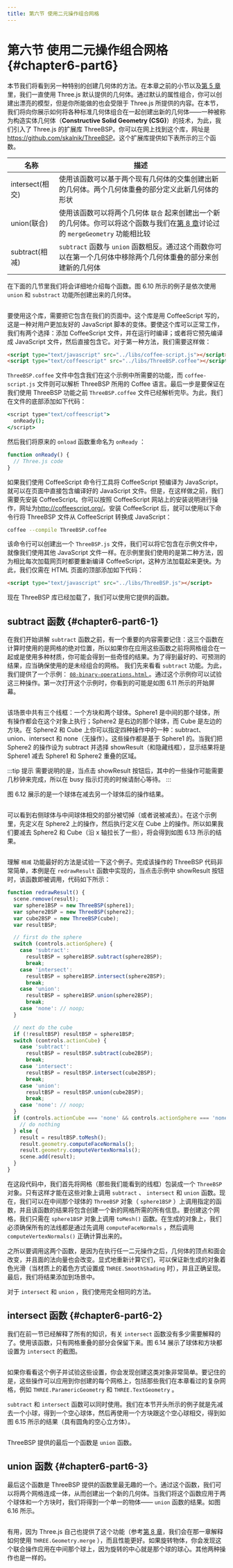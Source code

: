 ```yaml
---
title: 第六节 使用二元操作组合网格
---
```

# 第六节 使用二元操作组合网格 {#chapter6-part6}

本节我们将看到另一种特别的创建几何体的方法。在本章之前的小节以及[第 5 章](/docs/chapter8/)里，我们一直使用 Three.js 默认提供的几何体。通过默认的属性组合，你可以创建出漂亮的模型，但是你所能做的也会受限于 Three.js 所提供的内容。在本节，我们将向你展示如何将各种标准几何体组合在一起创建出新的几何体——一种被称为构造实体几何体（**Constructive Solid Geometry (CSG)**）的技术，为此，我们引入了 Three.js 的扩展库 ThreeBSP。你可以在网上找到这个库，网址是<https://github.com/skalnik/ThreeBSP>。这个扩展库提供如下表所示的三个函数。

| 名称 | 描述 |
| --- | --- |
| intersect(相交) | 使用该函数可以基于两个现有几何体的交集创建出新的几何体。两个几何体重叠的部分定义此新几何体的形状 |
| union(联合) | 使用该函数可以将两个几何体 `联合` 起来创建出一个新的几何体。你可以将这个函数与我们在[第 8 章](/docs/chapter8/)讨论过的 `mergeGeometry` 功能相比较 |
| subtract(相减) | `subtract` 函数与 `union` 函数相反。通过这个雨数你可以在第一个几何体中移除两个几何体重叠的部分来创建新的几何体 |

在下面的几节里我们将会详细地介绍每个函数。图 6.10 所示的例子是依次使用 `union` 和 `substract` 功能所创建出来的几何体。

<Image :index="10" />

要使用这个库，需要把它包含在我们的页面中。这个库是用 CoffeeScript 写的，这是一种对用户更加友好的 JavaScript 脚本的变体。要使这个库可以正常工作，我们有两个选择：添加 CoffeeScript 文件，并在运行时编译；或者将它预先编译成 JavaScript 文件，然后直接包含它。对于第一种方法，我们需要这样做：

```html
<script type="text/javascript" src="../libs/coffee-script.js"></script>
<script type="text/coffeescript" src="../libs/ThreeBSP.coffee"></script>
```

`ThreeBSP.coffee` 文件中包含我们在这个示例中所需要的功能，而 `coffee-script.js` 文件则可以解析 ThreeBSP 所用的 Coffee 语言。最后一步是要保证在我们使用 ThreeBSP 功能之前 `ThreeBSP.coffee` 文件已经解析完毕。为此，我们在文件的底部添加如下代码：

```coffee
<script type="text/coffeescript">
  onReady();
</script>
```

然后我们将原来的 `onload` 函数重命名为 `onReady` ：

```js
function onReady() {
  // Three.js code
}
```

如果我们使用 CoffeeScript 命令行工具将 CoffeeScript 预编译为 JavaScript，就可以在页面中直接包含编译好的 JavaScript 文件。但是，在这样做之前，我们需要先安装 CoffeeScript。你可以按照 CoffeeScript 网站上的安装说明进行操作，网址为<http://coffeescript.org/>。安装 CoffeeScript 后，就可以使用以下命令行将 ThreeBSP 文件从 CoffeeScript 转换成 JavaScript：

```bash
coffee --compile ThreeBSP.coffee
```

该命令行可以创建出一个 `ThreeBSP.js` 文件，我们可以将它包含在示例文件中，就像我们使用其他 JavaScript 文件一样。在示例里我们使用的是第二种方法，因为相比每次加载网页时都要重新编译 CoffeeScript，这种方法加载起来更快。为此，我们仅需在 HTML 页面的顶部添加如下代码：

```html
<script type="text/javascript" src="../libs/ThreeBSP.js"></script>
```

现在 ThreeBSP 库已经加载了，我们可以使用它提供的函数。

## subtract 函数 {#chapter6-part6-1}

在我们开始讲解 `subtract` 函数之前，有一个重要的内容需要记住：这三个函数在计算时使用的是网格的绝对位置，所以如果你在应用这些函数之前将网格组合在一起或是使用多种材质，你可能会得到一些奇怪的结果。为了得到最好的、可预测的结果，应当确保使用的是未经组合的网格。
我们先来看看 `subtract` 功能。为此，我们提供了一个示例： [ `08-binary-operations.html` ](/example/chapter6/08-binary-operations) 。通过这个示例你可以试验这三种操作。第一次打开这个示例时，你看到的可能是如图 6.11 所示的开始屏幕。

<Image :index="11" />

该场景中共有三个线框：一个方块和两个球体。Sphere1 是中间的那个球体，所有操作都会在这个对象上执行；Sphere2 是右边的那个球体，而 Cube 是左边的方块。在 Sphere2 和 Cube 上你可以指定四种操作中的一种：subtract、union、intersect 和 none（无操作）。这些操作都是基于 Sphere1 的。当我们把 Sphere2 的操作设为 subtract 并选择 showResult（和隐藏线框），显示结果将是 Sphere1 减去 Sphere1 和 Sphere2 重叠的区域。

:::tip 提示
需要说明的是，当点击 showResult 按钮后，其中的一些操作可能需要几秒钟来完成，所以在 busy 指示灯亮的时候请耐心等待。
:::

图 6.12 展示的是一个球体在减去另一个球体后的操作结果。

<Image :index="12" />

可以看到右侧球体与中间球体相交的部分被切掉（或者说被减去）。在这个示例里，先定义在 Sphere2 上的操作，然后执行定义在 Cube 上的操作。所以如果我们要减去 Sphere2 和 Cube（沿 x 轴拉长了一些），将会得到如图 6.13 所示的结果。

<Image :index="13" />

理解 `相减` 功能最好的方法是试验一下这个例子。完成该操作的 ThreeBSP 代码非常简单，本例是在 `redrawResult` 函数中实现的，当点击示例中 showResult 按钮时，该函数即被调用，代码如下所示：

```js
function redrawResult() {
  scene.remove(result);
  var sphere1BSP = new ThreeBSP(sphere1);
  var sphere2BSP = new ThreeBSP(sphere2);
  var cube2BSP = new ThreeBSP(cube);
  var resultBSP;

  // first do the sphere
  switch (controls.actionSphere) {
    case 'subtract':
      resultBSP = sphere1BSP.subtract(sphere2BSP);
      break;
    case 'intersect':
      resultBSP = sphere1BSP.intersect(sphere2BSP);
      break;
    case 'union':
      resultBSP = sphere1BSP.union(sphere2BSP);
      break;
    case 'none': // noop;
  }

  // next do the cube
  if (!resultBSP) resultBSP = sphere1BSP;
  switch (controls.actionCube) {
    case 'subtract':
      resultBSP = resultBSP.subtract(cube2BSP);
      break;
    case 'intersect':
      resultBSP = resultBSP.intersect(cube2BSP);
      break;
    case 'union':
      resultBSP = resultBSP.union(cube2BSP);
      break;
    case 'none': // noop;
  }
  if (controls.actionCube === 'none' && controls.actionSphere === 'none') {
    // do nothing
  } else {
    result = resultBSP.toMesh();
    result.geometry.computeFaceNormals();
    result.geometry.computeVertexNormals();
    scene.add(result);
  }
}
```

在这段代码中，我们首先将网格（那些我们能看到的线框）包装成一个 `ThreeBSP` 对象。只有这样才能在这些对象上调用 `subtract` 、 `intersect` 和 `union` 函数。现在，我们可以在中间那个球体的 `ThreeBSP` 对象（ `sphere1BSP` ）上调用指定的函数，并且该函数的结果将包含创建一个新的网格所需的所有信息。要创建这个网格，我们只需在 `sphere1BSP` 对象上调用 `toMesh()` 函数。在生成的对象上，我们必须确保所有的法线都是通过先调用 `computeFaceNormals` ，然后调用 `computeVertexNormals()` 正确计算出来的。

之所以要调用这两个函数，是因为在执行任一二元操作之后，几何体的顶点和面会改变，并且面的法向量也会改变。显式地重新计算它们，可以保证新生成的对象着色光滑（当材质上的着色方式设置成 `THREE.SmoothShading` 时），并且正确呈现。最后，我们将结果添加到场景中。

对于 `intersect` 和 `union` ，我们使用完全相同的方法。

## intersect 函数 {#chapter6-part6-2}

我们在前一节已经解释了所有的知识，有关 `intersect` 函数没有多少需要解释的了。使用该函数，只有网格重叠的部分会保留下来。图 6.14 展示了球体和方块都设置为 `intersect` 的截图。

<Image :index="14" />

如果你看看这个例子并试验这些设置，你会发现创建这类对象非常简单。要记住的是，这些操作可以应用到你创建的每个网格上，包括那些我们在本章看过的复杂网格，例如 `THREE.ParamericGeometry` 和 `THREE.TextGeometry` 。

`subtract` 和 `intersect` 函数可以同时使用。我们在本节开头所示的例子就是先减去一个小球，得到一个空心球体，然后再使用一个方块跟这个空心球相交，得到如图 6.15 所示的结果（具有圆角的空心立方体）。

<Image :index="15" />

ThreeBSP 提供的最后一个函数是 `union` 函数。

## union 函数 {#chapter6-part6-3}

最后这个函数是 ThreeBSP 提供的函数里最无趣的一个。通过这个函数，我们可以将两个网格连成一体，从而创建出一个新的几何体。当我们将这个函数应用于两个球体和一个方块时，我们将得到一个单一的物体—— `union` 函数的结果。如图 6.16 所示。

<Image :index="16" />

有用，因为 Three.js 自己也提供了这个功能（参考[第 8 章](/docs/chapter8/)，我们会在那一章解释如何使用 `THREE.Geometry.merge` ），而且性能更好。如果旋转物体，你会发现这个联合操作应用在中间那个球上，因为旋转的中心就是那个球的球心。其他两种操作也是一样的。

